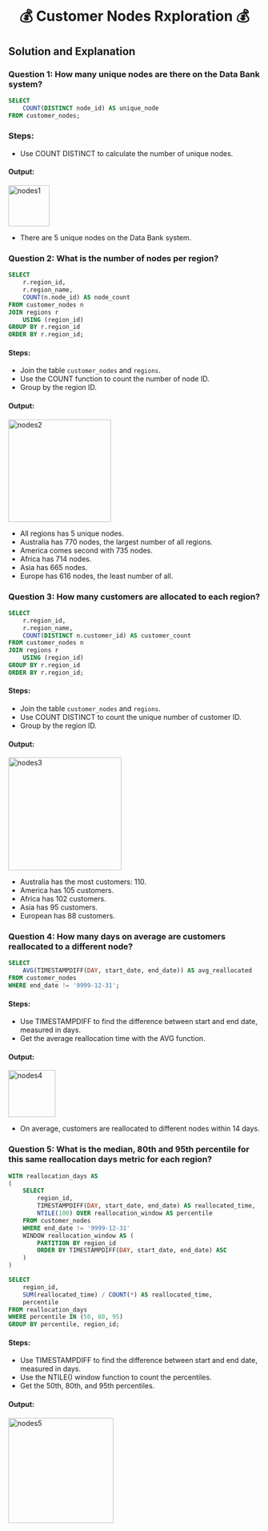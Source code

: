 # <p align="center" style="margin-top: 0px;">💰 Customer Nodes Rxploration 💰

## Solution and Explanation

### Question 1: How many unique nodes are there on the Data Bank system?

````sql
SELECT
	COUNT(DISTINCT node_id) AS unique_node
FROM customer_nodes;
````

### Steps:
- Use COUNT DISTINCT to calculate the number of unique nodes. 

#### Output:
<img width="82" alt="nodes1" src="https://user-images.githubusercontent.com/70214561/211248677-7a0e3e33-084d-4d09-bc56-a91b5d33de3c.png">

- There are 5 unique nodes on the Data Bank system.

### Question 2: What is the number of nodes per region?

````sql
SELECT
	r.region_id,
    r.region_name,
	COUNT(n.node_id) AS node_count
FROM customer_nodes n
JOIN regions r
	USING (region_id)
GROUP BY r.region_id
ORDER BY r.region_id;
````

#### Steps:
- Join the table ```customer_nodes``` and ```regions```.
- Use the COUNT function to count the number of node ID.
- Group by the region ID.

#### Output:
<img width="205" alt="nodes2" src="https://user-images.githubusercontent.com/70214561/211248764-34802dfd-9b00-41a0-a57f-a8db79150ddf.png">

- All regions has 5 unique nodes.
- Australia has 770 nodes, the largest number of all regions.
- America comes second with 735 nodes.
- Africa has 714 nodes.
- Asia has 665 nodes.
- Europe has 616 nodes, the least number of all.

### Question 3: How many customers are allocated to each region?

````sql
SELECT
	r.region_id,
    r.region_name,
	COUNT(DISTINCT n.customer_id) AS customer_count
FROM customer_nodes n
JOIN regions r
	USING (region_id)
GROUP BY r.region_id
ORDER BY r.region_id;
````

#### Steps:
- Join the table ```customer_nodes``` and ```regions```.
- Use COUNT DISTINCT to count the unique number of customer ID.
- Group by the region ID.

#### Output:
<img width="226" alt="nodes3" src="https://user-images.githubusercontent.com/70214561/211248791-16257a69-e53a-4479-98a8-be20bdc80175.png">
	
- Australia has the most customers: 110.
- America has 105 customers.
- Africa has 102 customers.
- Asia has 95 customers.
- European has 88 customers.

### Question 4: How many days on average are customers reallocated to a different node?

````sql
SELECT 
	AVG(TIMESTAMPDIFF(DAY, start_date, end_date)) AS avg_reallocated
FROM customer_nodes
WHERE end_date != '9999-12-31';
````

#### Steps:
- Use TIMESTAMPDIFF to find the difference between start and end date, measured in days.
- Get the average reallocation time with the AVG function.

#### Output:
<img width="94" alt="nodes4" src="https://user-images.githubusercontent.com/70214561/211248842-0727ec7f-26a0-42dc-b30c-c3571647b437.png">
	
- On average, customers are reallocated to different nodes within 14 days.

### Question 5: What is the median, 80th and 95th percentile for this same reallocation days metric for each region?
````sql
WITH reallocation_days AS 
(
	SELECT 
		region_id,
		TIMESTAMPDIFF(DAY, start_date, end_date) AS reallocated_time,
		NTILE(100) OVER reallocation_window AS percentile
	FROM customer_nodes
	WHERE end_date != '9999-12-31'
	WINDOW reallocation_window AS (
		PARTITION BY region_id 
		ORDER BY TIMESTAMPDIFF(DAY, start_date, end_date) ASC
	)
)

SELECT 
	region_id, 
	SUM(reallocated_time) / COUNT(*) AS reallocated_time, 
	percentile 
FROM reallocation_days
WHERE percentile IN (50, 80, 95)
GROUP BY percentile, region_id;
````

#### Steps:
- Use TIMESTAMPDIFF to find the difference between start and end date, measured in days.
- Use the NTILE() window function to count the percentiles.
- Get the 50th, 80th, and 95th percentiles.

#### Output:
<img width="210" alt="nodes5" src="https://user-images.githubusercontent.com/70214561/211248878-8edaf686-44c5-45bb-8b88-df52650a1f52.png">
